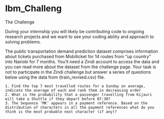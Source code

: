 # Ibm_Challeng


The Challenge

During your internship you will likely be contributing code to ongoing research projects and we want to see your coding ability and approach to solving problems. 

The public transportation demand prediction dataset comprises information about tickets purchased from Mobiticket for 14 routes from “up country” into Nairobi for 7 months. You’ll need a Zindi account to access the data and you can read more about the dataset from the challenge page. Your task is not to participate in the Zindi challenge but answer a series of questions below using the data from (train_revised.csv) file.

    1. Find the top 7 most travelled routes for a Sunday on average, indicate the average of each and rank them in decreasing order
    2. What is the probability that a passenger travelling from Kijauri will take a Shuttle if they depart before 07:30?
    3. The Sequence ‘MK’ appears in a payment reference. Based on the distribution of characters in all the payment references what do you think is the most probable next character (if any)?
